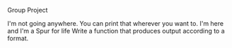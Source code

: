 Group Project

I'm not going anywhere. You can print that wherever you want to. I'm here and I'm a Spur for life
Write a function that produces output according to a format.
